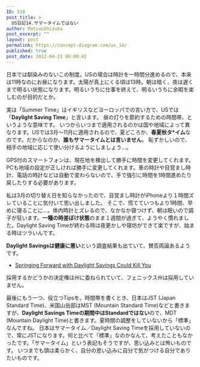 ```yaml
---
ID: 518
post_title: >
  US日記14.サマータイムではない
author: MatsuoShizuka
post_excerpt: ""
layout: post
permalink: https://concept-diagram.com/us_14/
published: true
post_date: 2012-04-23 06:00:42
---
```

日本では馴染みのないこの制度。USの場合は時計を一時間分進めるので、本来は11時なのにお昼になります。太陽が真上にくる頃は13時。朝は暗く、夜は遅くまで明るい状態になります。明るいうちに仕事を終えて、明るいうちに余暇を楽しむのが目的だとか。

実は「Summer Time」はイギリスなどヨーロッパでの言い方で、USでは「**Daylight Saving Time**」と言います。
昼の灯りを節約するための時間帯、というような意味です。
いつからいつまで適用されるのかは国や地域によって異なります。USでは3月～11月に適用されるので、夏どころか、**春夏秋タ*イム**なのです。だからなのか、**誰もサマータイムとは言いません**。
恥ずかしいので、相手の地域に応じて使い分けるようにしましょう...。

GPS付のスマートフォンは、現在地を検出して勝手に時間を変更してくれます。PCも地域の設定が正しければ勝手に変更してくれます。車の時計や目覚まし時計、電話の時計などは自動で変わらないので、手で強引に時間を1時間進めたり戻したりする必要があります。

私は3月の切り替え日を知らなかったので、目覚まし時計がiPhoneより１時間ズレていることに気付いて思い出しました。
そこで、慌てていつもより1時間、早めに寝ることに...。体内時計とズレるので、なかなか寝つけず、朝は眠いので調子が狂います。**一種の時差ぼけ状態**のまま１週間が過ぎて、ようやく慣れました。Daylight Saving Timeが終わる時は夜更かしや寝坊ができて楽ですが、始まる時はツラいんです。

**Daylight Savingsは健康に悪い**という調査結果も出ていて、賛否両論あるようです。

- <a href="http://us.gizmodo.com/5891801/springing-forward-with-daylight-savings-could-kill-you">Springing Forward with Daylight Savings Could Kill You</a>

採用するかどうかの決定権は州に委ねられていて、フェニックス州は採用していません。

最後にもう一つ、役立つTipsを。時間帯を書くとき、日本はJST (Japan Standard Time)、米国山岳部はMST (Mountain Standard Time)などと書きますが、**Daylight Savings Timeの期間中はStandardではない**ので、MDT (Mountain Daylight Time)と書きます。夏時間の調整をしていないから「標準」なんですね。
日本はサマータイム／Daylight Saving Timeを採用していないので、常にJSTになります。何と比べて「標準」なのかなんて、考えたこともなかったです。「サマータイム」という表記もそうですが、思い込みとは怖いものです。
いつまでも頭は柔らかく、自分の思い込みに自分で気がつける自分でありたいものです。